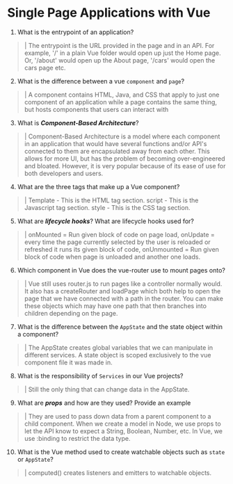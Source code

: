 # Single Page Applications with Vue
01. What is the entrypoint of an application?

  > | The entrypoint is the URL provided in the page and in an API. For example, '/' in a plain Vue folder would open up just the Home page. Or, '/about' would open up the About page, '/cars' would open the cars page etc.

02. What is the difference between a vue `component` and `page`?

  > | A component contains HTML, Java, and CSS that apply to just one component of an application while a page contains the same thing, but hosts components that users can interact with

03. What is ***Component-Based Architecture***?

  > | Component-Based Architecture is a model where each component in an application that would have several functions and/or API's connected to them are encapsulated away from each other. This allows for more UI, but has the problem of becoming over-engineered and bloated. However, it is very popular because of its ease of use for both developers and users.

04. What are the three tags that make up a Vue component?

  > | Template - This is the HTML tag section. script - This is the Javascript tag section. style - This is the CSS tag section.

05. What are ***lifecycle hooks***? What are lifecycle hooks used for?

  > | onMounted =  Run given block of code on page load, onUpdate = every time the page currently selected by the user is reloaded or refreshed it runs its given block of code, onUnmounted = Run given block of code when page is unloaded and another one loads.


06. Which component in Vue does the vue-router use to mount pages onto?

  > | Vue still uses router.js to run pages like a controller normally would. It also has a createRouter and loadPage which both help to open the page that we have connected with a path in the router. You can make these objects which may have one path that then branches into children depending on the page.

07. What is the difference between the `AppState` and the state object within a component?

  > | The AppState creates global variables that we can manipulate in different services. A state object is scoped exclusively to the vue component file it was made in.

08. What is the responsibility of `Services` in our Vue projects?

  > | Still the only thing that can change data in the AppState.

09. What are ***props*** and how are they used? Provide an example

  > | They are used to pass down data from a parent component to a child component. When we create a model in Node, we use props to let the API know to expect a String, Boolean, Number, etc. In Vue, we use :binding to restrict the data type.

10. What is the Vue method used to create watchable objects such as `state` or `AppState`?

  > | computed() creates listeners and emitters to watchable objects.
